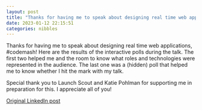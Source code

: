 ```yaml
---
layout: post
title: "Thanks for having me to speak about designing real time web applications, #codemash! Here are the results of the interactive polls during the talk. The first two helped me and the room to know what roles and technologies were represented in the audience. The last one was a (hidden) poll that helped me to know whether I hit the mark with my talk."
date: 2023-01-12 22:15:51
categories: nibbles
---
```


Thanks for having me to speak about designing real time web applications, #codemash! Here are the results of the interactive polls during the talk. The first two helped me and the room to know what roles and technologies were represented in the audience. The last one was a (hidden) poll that helped me to know whether I hit the mark with my talk.

Special thank you to Launch Scout and Katie Pohlman for supporting me in preparation for this. I appreciate all of you!

[Original LinkedIn post](https://www.linkedin.com/feed/update/urn%3Ali%3Ashare%3A7019426746772934657)
